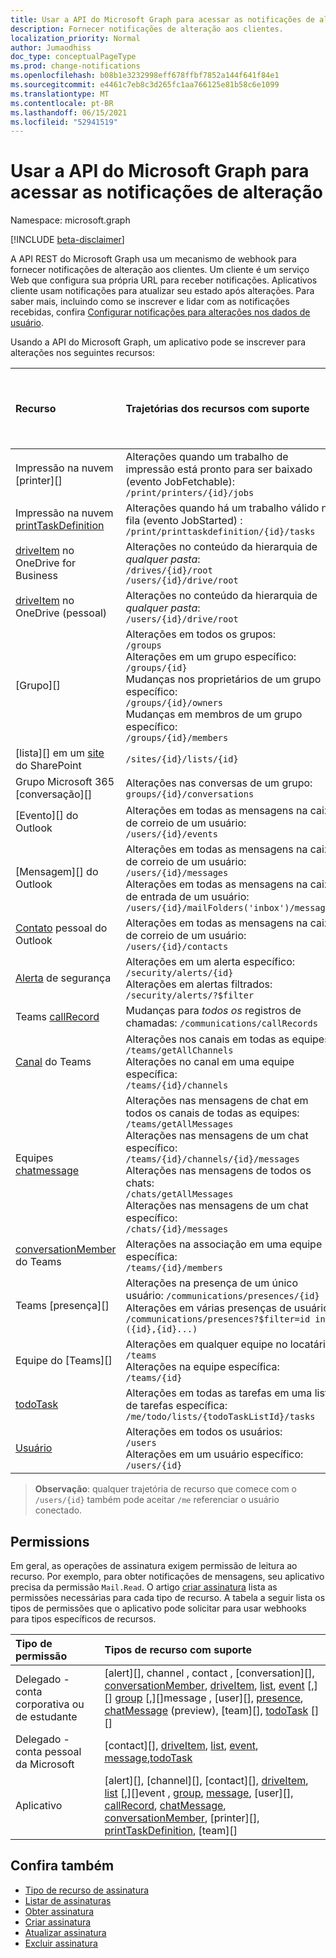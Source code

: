 ```yaml
---
title: Usar a API do Microsoft Graph para acessar as notificações de alteração
description: Fornecer notificações de alteração aos clientes.
localization_priority: Normal
author: Jumaodhiss
doc_type: conceptualPageType
ms.prod: change-notifications
ms.openlocfilehash: b08b1e3232998eff678ffbf7852a144f641f84e1
ms.sourcegitcommit: e4461c7eb8c3d265fc1aa766125e81b58c6e1099
ms.translationtype: MT
ms.contentlocale: pt-BR
ms.lasthandoff: 06/15/2021
ms.locfileid: "52941519"
---
```

# <a name="use-the-microsoft-graph-api-to-get-change-notifications"></a>Usar a API do Microsoft Graph para acessar as notificações de alteração

Namespace: microsoft.graph

[!INCLUDE [beta-disclaimer](../../includes/beta-disclaimer.md)]

A API REST do Microsoft Graph usa um mecanismo de webhook para fornecer notificações de alteração aos clientes. Um cliente é um serviço Web que configura sua própria URL para receber notificações. Aplicativos cliente usam notificações para atualizar seu estado após alterações. Para saber mais, incluindo como se inscrever e lidar com as notificações recebidas, confira [Configurar notificações para alterações nos dados de usuário](/graph/webhooks).

Usando a API do Microsoft Graph, um aplicativo pode se inscrever para alterações nos seguintes recursos:

| **Recurso** | **Trajetórias dos recursos com suporte** | **Os dados do recurso podem ser incluídos nas notificações**                  |
|:----------------|:------------|:-----------------------------------------|
| Impressão na nuvem [printer][] | Alterações quando um trabalho de impressão está pronto para ser baixado (evento JobFetchable):<br>`/print/printers/{id}/jobs` | Não |
| Impressão na nuvem [printTaskDefinition][] | Alterações quando há um trabalho válido na fila (evento JobStarted) :<br>`/print/printtaskdefinition/{id}/tasks` | Não |
| [driveItem][] no OneDrive for Business | Alterações no conteúdo da hierarquia de _qualquer pasta_:<br>`/drives/{id}/root`<br> `/users/{id}/drive/root` | Não |
| [driveItem][] no OneDrive (pessoal) | Alterações no conteúdo da hierarquia de _qualquer pasta_:<br>`/users/{id}/drive/root` | Não |
| [Grupo][] | Alterações em todos os grupos:<br>`/groups` <br>Alterações em um grupo específico:<br>`/groups/{id}`<br>Mudanças nos proprietários de um grupo específico:<br>`/groups/{id}/owners`<br>Mudanças em membros de um grupo específico:<br>`/groups/{id}/members` | Não |
| [lista][] em um [site][] do SharePoint | `/sites/{id}/lists/{id}` | Não |
| Grupo Microsoft 365 [conversação][] | Alterações nas conversas de um grupo:<br>`groups/{id}/conversations` | Não |
| [Evento][] do Outlook | Alterações em todas as mensagens na caixa de correio de um usuário:<br>`/users/{id}/events` | Não |
| [Mensagem][] do Outlook | Alterações em todas as mensagens na caixa de correio de um usuário: <br>`/users/{id}/messages`<br>Alterações em todas as mensagens na caixa de entrada de um usuário:<br>`/users/{id}/mailFolders('inbox')/messages` | Não |
| [Contato][] pessoal do Outlook | Alterações em todas as mensagens na caixa de correio de um usuário:<br>`/users/{id}/contacts` | Não |
| [Alerta][] de segurança | Alterações em um alerta específico:<br>`/security/alerts/{id}` <br>Alterações em alertas filtrados:<br> `/security/alerts/?$filter`| Não |
| Teams [callRecord][] | Mudanças para _todos os_ registros de chamadas: `/communications/callRecords` | Não |
| [Canal][] do Teams | Alterações nos canais em todas as equipes:<br>`/teams/getAllChannels` <br>Alterações no canal em uma equipe específica:<br>`/teams/{id}/channels` | Sim |
| Equipes [chatmessage][] | Alterações nas mensagens de chat em todos os canais de todas as equipes:<br>`/teams/getAllMessages` <br>Alterações nas mensagens de um chat específico:<br>`/teams/{id}/channels/{id}/messages`<br>Alterações nas mensagens de todos os chats:<br>`/chats/getAllMessages` <br>Alterações nas mensagens de um chat específico:<br>`/chats/{id}/messages` | Sim |
| [conversationMember][] do Teams | Alterações na associação em uma equipe específica:<br>`/teams/{id}/members` | Sim |
| Teams [presença][] | Alterações na presença de um único usuário: `/communications/presences/{id}` <br> Alterações em várias presenças de usuário:<br> `/communications/presences?$filter=id in ({id},{id}...)` | Sim |
| Equipe do [Teams][] | Alterações em qualquer equipe no locatário:<br>`/teams` <br>Alterações na equipe específica:<br>`/teams/{id}` | Sim |
| [todoTask][] | Alterações em todas as tarefas em uma lista de tarefas específica:<br>`/me/todo/lists/{todoTaskListId}/tasks` | Não |
| [Usuário][] | Alterações em todos os usuários:<br>`/users` <br>Alterações em um usuário específico:<br>`/users/{id}`| Não |


> **Observação**: qualquer trajetória de recurso que comece com o `/users/{id}` também pode aceitar `/me` referenciar o usuário conectado.

## <a name="permissions"></a>Permissions

Em geral, as operações de assinatura exigem permissão de leitura ao recurso. Por exemplo, para obter notificações de mensagens, seu aplicativo precisa da permissão `Mail.Read`. O artigo [criar assinatura](../api/subscription-post-subscriptions.md) lista as permissões necessárias para cada tipo de recurso. A tabela a seguir lista os tipos de permissões que o aplicativo pode solicitar para usar webhooks para tipos específicos de recursos.

| Tipo de permissão                        | Tipos de recurso com suporte                                                      |
| :------------------------------------- | :------------------------------------------------------------------------------------ |
| Delegado - conta corporativa ou de estudante     | [alert][], channel , contact , [conversation][], [conversationMember][], [driveItem][], [list][], [event][] [,][] [group][] [,][]message , [user][], [presence][], [chatMessage][] (preview), [team][], [todoTask][] [][] |
| Delegado - conta pessoal da Microsoft | [contact][], [driveItem][], [list][], [event][], [message][],[todoTask][]                                     |
| Aplicativo                            | [alert][], [channel][], [contact][], [driveItem][], [list][] [,][]event , [group][], [message][], [user][], [callRecord][], [chatMessage][], [conversationMember][], [printer][], [printTaskDefinition][], [team][] |

## <a name="see-also"></a>Confira também

- [Tipo de recurso de assinatura](subscription.md)
- [Listar de assinaturas](../api/subscription-list.md)
- [Obter assinatura](../api/subscription-get.md)
- [Criar assinatura](../api/subscription-post-subscriptions.md)
- [Atualizar assinatura](../api/subscription-update.md)
- [Excluir assinatura](../api/subscription-delete.md)

[chatMessage]: ./chatmessage.md
[contato]: ./contact.md
[conversa]: ./conversation.md
[conversationMember]: ./conversationmember.md
[canal]: ./channel.md
[driveItem]: ./driveitem.md
[list]: ./list.md
[site]: ./site.md
[event]: ./event.md
[group]: ./group.md
[message]: ./message.md
[usuário]: ./user.md
[callRecord]: ./callrecords-callrecord.md
[alerta]: ./alert.md
[presence]: ./presence.md
[impressora]: ./printer.md
[printTaskDefinition]: ./printtaskdefinition.md
[equipe]: ./team.md
[todoTask]: ./todoTask.md

